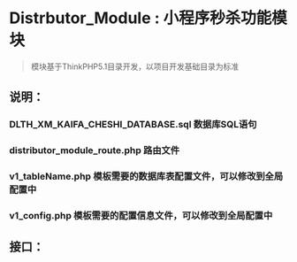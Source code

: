 Distrbutor_Module : 小程序秒杀功能模块
===============

> 模块基于ThinkPHP5.1目录开发，以项目开发基础目录为标准

## 说明：

### DLTH_XM_KAIFA_CHESHI_DATABASE.sql 数据库SQL语句
### distributor_module_route.php 路由文件
### v1_tableName.php  模板需要的数据库表配置文件，可以修改到全局配置中
### v1_config.php  模板需要的配置信息文件，可以修改到全局配置中

## 接口：